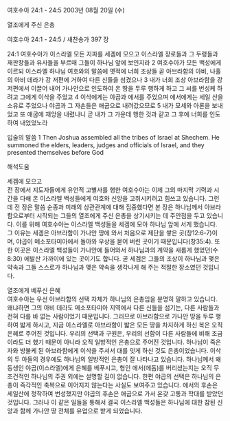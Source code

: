 여호수아 24:1 - 24:5 
2003년 08월 20일 (수)

열조에게 주신 은총



여호수아 24:1 - 24:5 / 새찬송가 397 장


24:1 여호수아가 이스라엘 모든 지파를 세겜에 모으고 이스라엘 장로들과 그 두령들과 재판장들과 유사들을 부르매 그들이 하나님 앞에 보인지라 
2 여호수아가 모든 백성에게 이르되 이스라엘 하나님 여호와의 말씀에 옛적에 너희 조상들 곧 아브라함의 아비, 나홀의 아비 데라가 강 저편에 거하여 다른 신들을 섬겼으나 
3 내가 너희 조상 아브라함을 강 저편에서 이끌어 내어 가나안으로 인도하여 온 땅을 두루 행하게 하고 그 씨를 번성케 하려고 그에게 이삭을 주었고 
4 이삭에게는 야곱과 에서를 주었으며 에서에게는 세일 산을 소유로 주었으나 야곱과 그 자손들은 애굽으로 내려갔으므로 
5 내가 모세와 아론을 보내었고 또 애굽에 재앙을 내렸나니 곧 내가 그 가운데 행한 것과 같고 그 후에 너희를 인도하여 내었었노라 

입술의 말씀 
1 Then Joshua assembled all the tribes of Israel at Shechem. He summoned the elders, leaders, judges and officials of Israel, and they presented themselves before God

해석도움





세겜에 모으고  
전 장에서 지도자들에게 유언적 고별사를 행한 여호수아는 이제 그의 마지막 기력과 시간을 다해 온 이스라엘 백성들에게 여호와 신앙을 고취시키려고 힘쓰고 있습니다. 그런데 전 장은 말씀 순종과 미래의 상관관계에 대해 집중했다면 본 장은 하나님께서 아브라함으로부터 시작되는 그들의 열조에게 주신 은총을 상기시키는 데 주안점을 두고 있습니다. 이를 위해 여호수아는 이스라엘 백성들을 세겜에 모아 하나님 앞에 서게 했습니다. 그 이유는 세겜은 아브라함이 가나안 땅에 와서 처음으로 제단을 쌓은 곳(창12:6-7)이며, 야곱이 메소포타미아에서 돌아와 우상을 묻어 버린 곳이기 때문입니다(창35:4). 또한 이곳은 이스라엘 백성들이 가나안에 들어와서 하나님과의 계약을 새롭게 했었던(수8:30) 에발산 가까이에 있는 곳이기도 합니다. 곧 세겜은 그들의 조상이 하나님과 맺은 약속과 그들 스스로가 하나님과 맺은 약속을 생각나게 해 주는 적절한 장소였던 것입니다.  

열조에게 베푸신 은혜  
여호수아는 우선 아브라함의 선택 자체가 하나님의 은총임을 분명히 말하고 있습니다. 왜냐하면 그의 아비 데라도 메소포타미아 지역에서 다른 신들을 섬기는, 다른 사람들과 전혀 다를 바 없는 사람이었기 때문입니다. 그러므로 아브라함으로 가나안 땅을 두루 행하여 밟게 하시고, 지금 이스라엘로 아브라함이 밟은 모든 땅을 차지하게 하신 복은 오직 은혜로 주어진 것입니다. 우리의 선택과 구원은, 우리의 선함이 다른 사람들에 비해 조금이라도 더 했기 때문이 아니라 오직 일방적인 은총으로 주어진 것입니다. 하나님이 죽은 자와 방불케 된 아브라함에게 이삭을 주셔서 대를 잇게 하신 것도 은총이었습니다. 이삭의 두 아들의 경우에도 하나님의 일방적인 은총이 잘 나타나고 있습니다. 하나님께서 왜 동생인 야곱(이스라엘)에게 은혜를 베푸시고, 형인 에서(에돔)를 버리셨는지는 오직 무조건적인 하나님의 주권 외에는 설명할 길이 없습니다. 한편 야곱의 선택은 하나님의 은총이 즉각적인 축복으로 이어지지 않는다는 사실도 보여주고 있습니다. 에서의 후손은 세일산에 정착하여 번성했지만 야곱의 후손은 애굽으로 가서 온갖 고통과 학대를 받았던 것입니다. 그러나 이 같은 일들을 통해서 결국 이스라엘 백성들은 하나님에 대한 참된 신앙과 함께 가나안 땅 전체를 유업으로 받게 되었습니다.